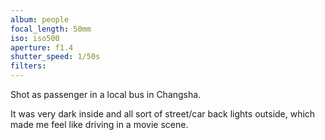 ```yaml
---
album: people
focal_length: 50mm
iso: iso500
aperture: f1.4
shutter_speed: 1/50s
filters:
---
```


Shot as passenger in a local bus in Changsha.

It was very dark inside and all sort of street/car back lights outside, which made me feel like driving in a movie scene.
